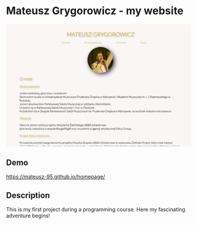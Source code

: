 # Mateusz Grygorowicz - my website
![homepage screen](https://raw.githubusercontent.com/Mateusz-95/homepage/main/images/homepage%20screen.png)

## Demo 

https://mateusz-95.github.io/homepage/

## Description 

This is my first project during a programming course. Here my fascinating adventure begins! 


